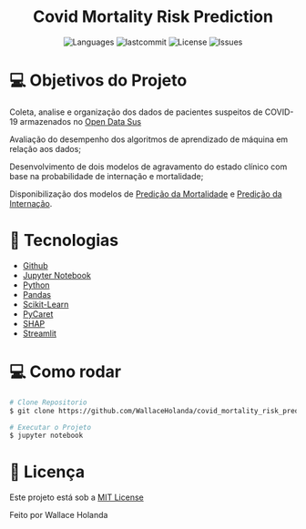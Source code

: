 <h1 align="center">Covid Mortality Risk Prediction</h1>
<p align="center">
  <img alt="Languages" src="https://img.shields.io/github/languages/count/WallaceHolanda/covid_mortality_risk_prediction?color=%235963C5" />
  <img alt="lastcommit" src="https://img.shields.io/github/last-commit/WallaceHolanda/covid_mortality_risk_prediction?color=%235761C3" />
  <img alt="License" src="https://img.shields.io/github/license/WallaceHolanda/covid_mortality_risk_prediction?color=%235E69D7" />
  <img alt="Issues" src="https://img.shields.io/github/issues/WallaceHolanda/covid_mortality_risk_prediction?color=%235965E0">
</p>


# :computer: Objetivos do Projeto

<p>
  Coleta, analise e organização dos dados de pacientes suspeitos de COVID-19 armazenados no <a href="https://opendatasus.saude.gov.br/dataset/notificacoes-de-sindrome-gripal-leve-2022">Open Data Sus</a>
  
  Avaliação do desempenho dos algoritmos de aprendizado de máquina em relação aos dados;
  
  Desenvolvimento de dois modelos de agravamento do estado clínico com base na probabilidade de internação e mortalidade;
  
  Disponibilização dos modelos de <a href="https://cutt.ly/5Myl2Rn" target="_blank">Predição da Mortalidade</a> e <a href="https://cutt.ly/VMylJef" target="_blank">Predição da Internação</a>.
</p>


# :rocket: Tecnologias

- [Github](https://github.com)
- [Jupyter Notebook](https://jupyter.org/)
- [Python](https://www.python.org/)
- [Pandas](https://pandas.pydata.org/)
- [Scikit-Learn](https://scikit-learn.org/stable/)
- [PyCaret](https://pycaret.org/)
- [SHAP](https://github.com/slundberg/shap)
- [Streamlit](https://streamlit.io/)


# :computer: Como rodar

```bash
# Clone Repositorio
$ git clone https://github.com/WallaceHolanda/covid_mortality_risk_prediction.git

# Executar o Projeto
$ jupyter notebook

```


# :page_facing_up: Licença

Este projeto está sob a [MIT License](./LICENSE)

Feito por Wallace Holanda
